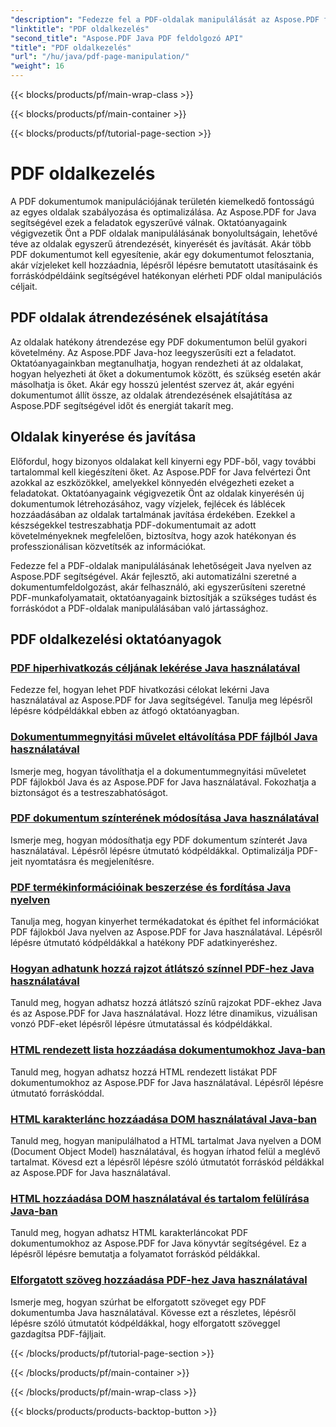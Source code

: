 ```yaml
---
"description": "Fedezze fel a PDF-oldalak manipulálását az Aspose.PDF for Java segítségével. Tanulja meg, hogyan rendezheti át, kinyerheti és javíthatja a PDF-oldalakat könnyedén."
"linktitle": "PDF oldalkezelés"
"second_title": "Aspose.PDF Java PDF feldolgozó API"
"title": "PDF oldalkezelés"
"url": "/hu/java/pdf-page-manipulation/"
"weight": 16
---
```


{{< blocks/products/pf/main-wrap-class >}}

{{< blocks/products/pf/main-container >}}

{{< blocks/products/pf/tutorial-page-section >}}

# PDF oldalkezelés


A PDF dokumentumok manipulációjának területén kiemelkedő fontosságú az egyes oldalak szabályozása és optimalizálása. Az Aspose.PDF for Java segítségével ezek a feladatok egyszerűvé válnak. Oktatóanyagaink végigvezetik Önt a PDF oldalak manipulálásának bonyolultságain, lehetővé téve az oldalak egyszerű átrendezését, kinyerését és javítását. Akár több PDF dokumentumot kell egyesítenie, akár egy dokumentumot felosztania, akár vízjeleket kell hozzáadnia, lépésről lépésre bemutatott utasításaink és forráskódpéldáink segítségével hatékonyan elérheti PDF oldal manipulációs céljait.

## PDF oldalak átrendezésének elsajátítása

Az oldalak hatékony átrendezése egy PDF dokumentumon belül gyakori követelmény. Az Aspose.PDF Java-hoz leegyszerűsíti ezt a feladatot. Oktatóanyagainkban megtanulhatja, hogyan rendezheti át az oldalakat, hogyan helyezheti át őket a dokumentumok között, és szükség esetén akár másolhatja is őket. Akár egy hosszú jelentést szervez át, akár egyéni dokumentumot állít össze, az oldalak átrendezésének elsajátítása az Aspose.PDF segítségével időt és energiát takarít meg.

## Oldalak kinyerése és javítása

Előfordul, hogy bizonyos oldalakat kell kinyerni egy PDF-ből, vagy további tartalommal kell kiegészíteni őket. Az Aspose.PDF for Java felvértezi Önt azokkal az eszközökkel, amelyekkel könnyedén elvégezheti ezeket a feladatokat. Oktatóanyagaink végigvezetik Önt az oldalak kinyerésén új dokumentumok létrehozásához, vagy vízjelek, fejlécek és láblécek hozzáadásában az oldalak tartalmának javítása érdekében. Ezekkel a készségekkel testreszabhatja PDF-dokumentumait az adott követelményeknek megfelelően, biztosítva, hogy azok hatékonyan és professzionálisan közvetítsék az információkat.

Fedezze fel a PDF-oldalak manipulálásának lehetőségeit Java nyelven az Aspose.PDF segítségével. Akár fejlesztő, aki automatizálni szeretné a dokumentumfeldolgozást, akár felhasználó, aki egyszerűsíteni szeretné PDF-munkafolyamatait, oktatóanyagaink biztosítják a szükséges tudást és forráskódot a PDF-oldalak manipulálásában való jártassághoz.

## PDF oldalkezelési oktatóanyagok
### [PDF hiperhivatkozás céljának lekérése Java használatával](./get-pdf-hyperlink-destination-using-java/)
Fedezze fel, hogyan lehet PDF hivatkozási célokat lekérni Java használatával az Aspose.PDF for Java segítségével. Tanulja meg lépésről lépésre kódpéldákkal ebben az átfogó oktatóanyagban.
### [Dokumentummegnyitási művelet eltávolítása PDF fájlból Java használatával](./remove-document-open-action-from-pdf-file-using-java/)
Ismerje meg, hogyan távolíthatja el a dokumentummegnyitási műveletet PDF fájlokból Java és az Aspose.PDF for Java használatával. Fokozhatja a biztonságot és a testreszabhatóságot.
### [PDF dokumentum színterének módosítása Java használatával](./change-color-space-of-pdf-document-using-java/)
Ismerje meg, hogyan módosíthatja egy PDF dokumentum színterét Java használatával. Lépésről lépésre útmutató kódpéldákkal. Optimalizálja PDF-jeit nyomtatásra és megjelenítésre.
### [PDF termékinformációinak beszerzése és fordítása Java nyelven](./get-product-and-build-information-of-pdf-in-java/)
Tanulja meg, hogyan kinyerhet termékadatokat és építhet fel információkat PDF fájlokból Java nyelven az Aspose.PDF for Java használatával. Lépésről lépésre útmutató kódpéldákkal a hatékony PDF adatkinyeréshez.
### [Hogyan adhatunk hozzá rajzot átlátszó színnel PDF-hez Java használatával](./how-to-add-drawing-with-transparent-color-in-pdf-using-java/)
Tanuld meg, hogyan adhatsz hozzá átlátszó színű rajzokat PDF-ekhez Java és az Aspose.PDF for Java használatával. Hozz létre dinamikus, vizuálisan vonzó PDF-eket lépésről lépésre útmutatással és kódpéldákkal.
### [HTML rendezett lista hozzáadása dokumentumokhoz Java-ban](./add-html-ordered-list-into-documents-in-java/)
Tanuld meg, hogyan adhatsz hozzá HTML rendezett listákat PDF dokumentumokhoz az Aspose.PDF for Java használatával. Lépésről lépésre útmutató forráskóddal.
### [HTML karakterlánc hozzáadása DOM használatával Java-ban](./add-html-string-using-dom-in-java/)
Tanuld meg, hogyan manipulálhatod a HTML tartalmat Java nyelven a DOM (Document Object Model) használatával, és hogyan írhatod felül a meglévő tartalmat. Kövesd ezt a lépésről lépésre szóló útmutatót forráskód példákkal az Aspose.PDF for Java használatával.
### [HTML hozzáadása DOM használatával és tartalom felülírása Java-ban](./add-html-using-dom-and-overwrite-content-in-java/)
Tanuld meg, hogyan adhatsz HTML karakterláncokat PDF dokumentumokhoz az Aspose.PDF for Java könyvtár segítségével. Ez a lépésről lépésre bemutatja a folyamatot forráskód példákkal.
### [Elforgatott szöveg hozzáadása PDF-hez Java használatával](./add-rotated-text-in-pdf-using-java/)
Ismerje meg, hogyan szúrhat be elforgatott szöveget egy PDF dokumentumba Java használatával. Kövesse ezt a részletes, lépésről lépésre szóló útmutatót kódpéldákkal, hogy elforgatott szöveggel gazdagítsa PDF-fájljait.

{{< /blocks/products/pf/tutorial-page-section >}}

{{< /blocks/products/pf/main-container >}}

{{< /blocks/products/pf/main-wrap-class >}}

{{< blocks/products/products-backtop-button >}}